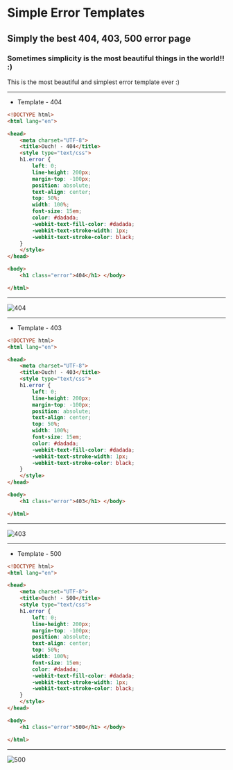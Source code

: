# Simple Error Templates
## Simply the best 404, 403, 500 error page

### Sometimes simplicity is the most beautiful things in the world!! :)

This is the most beautiful and simplest error template ever :)

------ 

- Template - 404

```html
<!DOCTYPE html>
<html lang="en">

<head>
    <meta charset="UTF-8">
    <title>Ouch! - 404</title>
    <style type="text/css">
    h1.error {
        left: 0;
        line-height: 200px;
        margin-top: -100px;
        position: absolute;
        text-align: center;
        top: 50%;
        width: 100%;
        font-size: 15em;
        color: #dadada;
        -webkit-text-fill-color: #dadada;
        -webkit-text-stroke-width: 1px;
        -webkit-text-stroke-color: black;
    }
    </style>
</head>

<body>
    <h1 class="error">404</h1> </body>

</html>
```
------ 

![404](https://raw.githubusercontent.com/neerajsinghsonu/simply-the-best-404-403-500-error-page/master/404.png)

------ 

- Template - 403

```html
<!DOCTYPE html>
<html lang="en">

<head>
    <meta charset="UTF-8">
    <title>Ouch! - 403</title>
    <style type="text/css">
    h1.error {
        left: 0;
        line-height: 200px;
        margin-top: -100px;
        position: absolute;
        text-align: center;
        top: 50%;
        width: 100%;
        font-size: 15em;
        color: #dadada;
        -webkit-text-fill-color: #dadada;
        -webkit-text-stroke-width: 1px;
        -webkit-text-stroke-color: black;
    }
    </style>
</head>

<body>
    <h1 class="error">403</h1> </body>

</html>
```
------ 

![403](https://raw.githubusercontent.com/neerajsinghsonu/simply-the-best-404-403-500-error-page/master/403.png)

------ 

- Template - 500

```html
<!DOCTYPE html>
<html lang="en">

<head>
    <meta charset="UTF-8">
    <title>Ouch! - 500</title>
    <style type="text/css">
    h1.error {
        left: 0;
        line-height: 200px;
        margin-top: -100px;
        position: absolute;
        text-align: center;
        top: 50%;
        width: 100%;
        font-size: 15em;
        color: #dadada;
        -webkit-text-fill-color: #dadada;
        -webkit-text-stroke-width: 1px;
        -webkit-text-stroke-color: black;
    }
    </style>
</head>

<body>
    <h1 class="error">500</h1> </body>

</html>
```
------ 

![500](https://raw.githubusercontent.com/neerajsinghsonu/simply-the-best-404-403-500-error-page/master/500.png)
